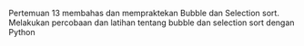 Pertemuan 13 membahas dan mempraktekan Bubble dan Selection sort. 
Melakukan percobaan dan latihan tentang bubble dan selection sort dengan Python
